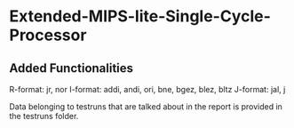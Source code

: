 # Extended-MIPS-lite-Single-Cycle-Processor

## Added Functionalities
R-format: jr, nor
I-format: addi, andi, ori, bne, bgez, blez, bltz
J-format: jal, j

Data belonging to testruns that are talked about in the report is provided in the testruns folder.
